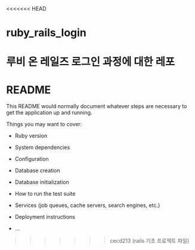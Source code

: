 <<<<<<< HEAD
# ruby_rails_login
루비 온 레일즈 로그인 과정에 대한 레포
=======
# README

This README would normally document whatever steps are necessary to get the
application up and running.

Things you may want to cover:

* Ruby version

* System dependencies

* Configuration

* Database creation

* Database initialization

* How to run the test suite

* Services (job queues, cache servers, search engines, etc.)

* Deployment instructions

* ...
>>>>>>> cecd213 (rails 기초 프로젝트 파일)
